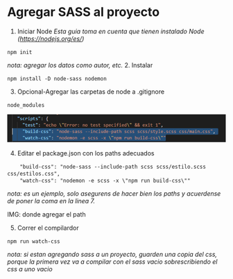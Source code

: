 # Agregar SASS al proyecto
1. Iniciar Node
*Esta guia toma en cuenta que tienen instalado Node (https://nodejs.org/es/)*
```
npm init
```

*nota: agregar los datos como autor, etc.*
2. Instalar
```
npm install -D node-sass nodemon
```

3. Opcional-Agregar las carpetas de node a .gitignore
```
node_modules
```
![imagen de sass](public/SASS.png)

4. Editar el package.json con los paths adecuados
```
    "build-css": "node-sass --include-path scss scss/estilo.scss css/estilos.css",
    "watch-css": "nodemon -e scss -x \"npm run build-css\""
```

*nota: es un ejemplo, solo asegurens de hacer bien los paths y acuerdense de poner la coma en la linea 7.*

IMG: donde agregar el path 

5. Correr el compilardor
```
npm run watch-css
```

*nota: si estan agregando sass a un proyecto, guarden una copia del css, porque la primera vez va a compilar con el sass vacio sobrescribiendo el css a uno vacio*